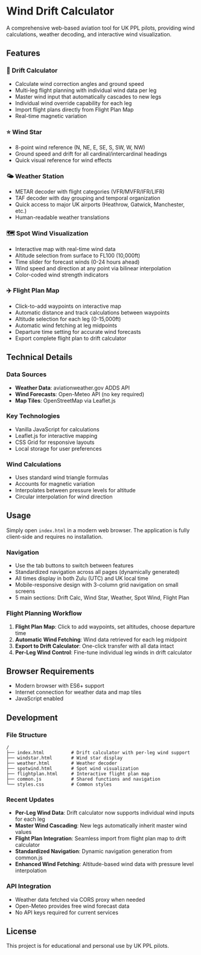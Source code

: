 # Wind Drift Calculator

A comprehensive web-based aviation tool for UK PPL pilots, providing wind calculations, weather decoding, and interactive wind visualization.

## Features

### 🧮 Drift Calculator
- Calculate wind correction angles and ground speed
- Multi-leg flight planning with individual wind data per leg
- Master wind input that automatically cascades to new legs
- Individual wind override capability for each leg
- Import flight plans directly from Flight Plan Map
- Real-time magnetic variation

### ⭐ Wind Star
- 8-point wind reference (N, NE, E, SE, S, SW, W, NW)
- Ground speed and drift for all cardinal/intercardinal headings
- Quick visual reference for wind effects

### 🌤️ Weather Station
- METAR decoder with flight categories (VFR/MVFR/IFR/LIFR)
- TAF decoder with day grouping and temporal organization
- Quick access to major UK airports (Heathrow, Gatwick, Manchester, etc.)
- Human-readable weather translations

### 🗺️ Spot Wind Visualization
- Interactive map with real-time wind data
- Altitude selection from surface to FL100 (10,000ft)
- Time slider for forecast winds (0-24 hours ahead)
- Wind speed and direction at any point via bilinear interpolation
- Color-coded wind strength indicators

### ✈️ Flight Plan Map
- Click-to-add waypoints on interactive map
- Automatic distance and track calculations between waypoints
- Altitude selection for each leg (0-15,000ft)
- Automatic wind fetching at leg midpoints
- Departure time setting for accurate wind forecasts
- Export complete flight plan to drift calculator

## Technical Details

### Data Sources
- **Weather Data**: aviationweather.gov ADDS API
- **Wind Forecasts**: Open-Meteo API (no key required)
- **Map Tiles**: OpenStreetMap via Leaflet.js

### Key Technologies
- Vanilla JavaScript for calculations
- Leaflet.js for interactive mapping
- CSS Grid for responsive layouts
- Local storage for user preferences

### Wind Calculations
- Uses standard wind triangle formulas
- Accounts for magnetic variation
- Interpolates between pressure levels for altitude
- Circular interpolation for wind direction

## Usage

Simply open `index.html` in a modern web browser. The application is fully client-side and requires no installation.

### Navigation
- Use the tab buttons to switch between features
- Standardized navigation across all pages (dynamically generated)
- All times display in both Zulu (UTC) and UK local time
- Mobile-responsive design with 3-column grid navigation on small screens
- 5 main sections: Drift Calc, Wind Star, Weather, Spot Wind, Flight Plan

### Flight Planning Workflow
1. **Flight Plan Map**: Click to add waypoints, set altitudes, choose departure time
2. **Automatic Wind Fetching**: Wind data retrieved for each leg midpoint
3. **Export to Drift Calculator**: One-click transfer with all data intact
4. **Per-Leg Wind Control**: Fine-tune individual leg winds in drift calculator

## Browser Requirements
- Modern browser with ES6+ support
- Internet connection for weather data and map tiles
- JavaScript enabled

## Development

### File Structure
```
/
├── index.html          # Drift calculator with per-leg wind support
├── windstar.html       # Wind star display
├── weather.html        # Weather decoder
├── spotwind.html       # Spot wind visualization
├── flightplan.html     # Interactive flight plan map
├── common.js           # Shared functions and navigation
└── styles.css          # Common styles
```

### Recent Updates
- **Per-Leg Wind Data**: Drift calculator now supports individual wind inputs for each leg
- **Master Wind Cascading**: New legs automatically inherit master wind values
- **Flight Plan Integration**: Seamless import from flight plan map to drift calculator
- **Standardized Navigation**: Dynamic navigation generation from common.js
- **Enhanced Wind Fetching**: Altitude-based wind data with pressure level interpolation

### API Integration
- Weather data fetched via CORS proxy when needed
- Open-Meteo provides free wind forecast data
- No API keys required for current services

## License

This project is for educational and personal use by UK PPL pilots.